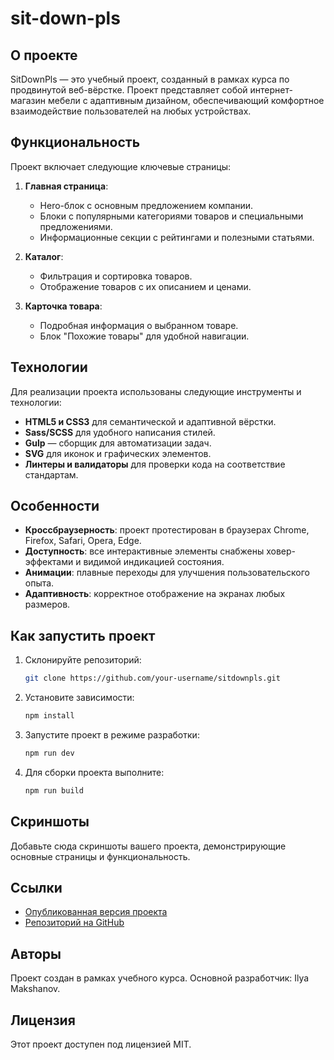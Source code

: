 # sit-down-pls

## О проекте

SitDownPls — это учебный проект, созданный в рамках курса по продвинутой веб-вёрстке. Проект представляет собой интернет-магазин мебели с адаптивным дизайном, обеспечивающий комфортное взаимодействие пользователей на любых устройствах.

## Функциональность

Проект включает следующие ключевые страницы:

1. **Главная страница**:

   - Hero-блок с основным предложением компании.
   - Блоки с популярными категориями товаров и специальными предложениями.
   - Информационные секции с рейтингами и полезными статьями.

2. **Каталог**:

   - Фильтрация и сортировка товаров.
   - Отображение товаров с их описанием и ценами.

3. **Карточка товара**:

   - Подробная информация о выбранном товаре.
   - Блок "Похожие товары" для удобной навигации.

## Технологии

Для реализации проекта использованы следующие инструменты и технологии:

- **HTML5 и CSS3** для семантической и адаптивной вёрстки.
- **Sass/SCSS** для удобного написания стилей.
- **Gulp** — сборщик для автоматизации задач.
- **SVG** для иконок и графических элементов.
- **Линтеры и валидаторы** для проверки кода на соответствие стандартам.

## Особенности

- **Кроссбраузерность**: проект протестирован в браузерах Chrome, Firefox, Safari, Opera, Edge.
- **Доступность**: все интерактивные элементы снабжены ховер-эффектами и видимой индикацией состояния.
- **Анимации**: плавные переходы для улучшения пользовательского опыта.
- **Адаптивность**: корректное отображение на экранах любых размеров.

## Как запустить проект

1. Склонируйте репозиторий:

   ```bash
   git clone https://github.com/your-username/sitdownpls.git
   ```

2. Установите зависимости:

   ```bash
   npm install
   ```

3. Запустите проект в режиме разработки:

   ```bash
   npm run dev
   ```

4. Для сборки проекта выполните:

   ```bash
   npm run build
   ```

## Скриншоты

Добавьте сюда скриншоты вашего проекта, демонстрирующие основные страницы и функциональность.

## Ссылки

- [Опубликованная версия проекта](http://b91276hv.beget.tech/)
- [Репозиторий на GitHub](https://github.com/MrPerec/sit-down-pls)

## Авторы

Проект создан в рамках учебного курса. Основной разработчик: Ilya Makshanov.

## Лицензия

Этот проект доступен под лицензией MIT.
